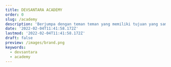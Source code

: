 ```yaml
---
title: DEVSANTARA ACADEMY
order: 0
slug: /academy
description: 'Berjumpa dengan teman teman yang memiliki tujuan yang sama seperti kamu, bangun jaringan dengan mereka'
date: '2022-02-04T11:41:58.172Z'
lastmod: '2022-02-04T11:41:58.172Z'
draft: false
preview: /images/brand.png
keywords:
  - devsantara
  - academy
---
```



